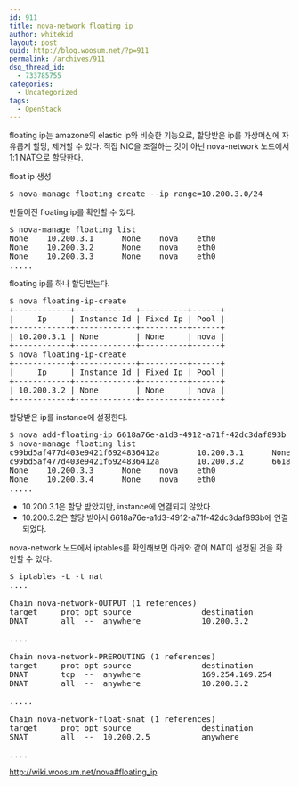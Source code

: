 ```yaml
---
id: 911
title: nova-network floating ip
author: whitekid
layout: post
guid: http://blog.woosum.net/?p=911
permalink: /archives/911
dsq_thread_id:
  - 733785755
categories:
  - Uncategorized
tags:
  - OpenStack
---
```

floating ip는 amazone의 elastic ip와 비슷한 기능으로, 할당받은 ip를 가상머신에 자유롭게 할당, 제거할 수 있다. 직접 NIC을 조절하는 것이 아닌 nova-network 노드에서 1:1 NAT으로 할당한다.

float ip 생성

<pre>$ nova-manage floating create --ip_range=10.200.3.0/24</pre>

만들어진 floating ip를 확인할 수 있다.

<pre>$ nova-manage floating list
None    10.200.3.1      None    nova    eth0
None    10.200.3.2      None    nova    eth0
None    10.200.3.3      None    nova    eth0
.....</pre>

floating ip를 하나 할당받는다.

<pre>$ nova floating-ip-create
+------------+-------------+----------+------+
|     Ip     | Instance Id | Fixed Ip | Pool |
+------------+-------------+----------+------+
| 10.200.3.1 | None        | None     | nova |
+------------+-------------+----------+------+
$ nova floating-ip-create
+------------+-------------+----------+------+
|     Ip     | Instance Id | Fixed Ip | Pool |
+------------+-------------+----------+------+
| 10.200.3.2 | None        | None     | nova |
+------------+-------------+----------+------+</pre>

할당받은 ip를 instance에 설정한다.

<pre>$ nova add-floating-ip 6618a76e-a1d3-4912-a71f-42dc3daf893b 10.200.3.2
$ nova-manage floating list
c99bd5af477d403e9421f6924836412a        10.200.3.1      None    nova    eth0
c99bd5af477d403e9421f6924836412a        10.200.3.2      6618a76e-a1d3-4912-a71f-42dc3daf893b    nova    eth0
None    10.200.3.3      None    nova    eth0
None    10.200.3.4      None    nova    eth0
.....</pre>

  * 10.200.3.1은 할당 받았지만, instance에 연결되지 않았다.
  * 10.200.3.2은 할당 받아서 6618a76e-a1d3-4912-a71f-42dc3daf893b에 연결되었다.

nova-network 노드에서 iptables를 확인해보면 아래와 같이 NAT이 설정된 것을 확인할 수 있다.

<pre>$ iptables -L -t nat
....

Chain nova-network-OUTPUT (1 references)
target     prot opt source               destination         
DNAT       all  --  anywhere             10.200.3.2           to:10.200.2.5

....

Chain nova-network-PREROUTING (1 references)
target     prot opt source               destination         
DNAT       tcp  --  anywhere             169.254.169.254      tcp dpt:http to:10.200.1.9:8775
DNAT       all  --  anywhere             10.200.3.2           to:10.200.2.5

.....

Chain nova-network-float-snat (1 references)
target     prot opt source               destination         
SNAT       all  --  10.200.2.5           anywhere             to:10.200.3.2

....</pre>

<http://wiki.woosum.net/nova#floating_ip>